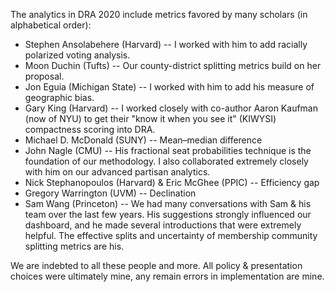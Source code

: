 The analytics in DRA 2020 include metrics favored by many scholars (in alphabetical order):

- Stephen Ansolabehere (Harvard) -- I worked with him to add racially polarized voting analysis.
- Moon Duchin (Tufts) -- Our county-district splitting metrics build on her proposal.
- Jon Eguia (Michigan State) -- I worked with him to add his measure of geographic bias.
- Gary King (Harvard) -- I worked closely with co-author Aaron Kaufman (now of NYU) to get their "know it when you see it" (KIWYSI) compactness scoring into DRA.
- Michael D. McDonald (SUNY) -- Mean–median difference
- John Nagle (CMU) -- His fractional seat probabilities technique is the foundation of our methodology. I also collaborated extremely closely with him on our advanced partisan analytics.
- Nick Stephanopoulos (Harvard) & Eric McGhee (PPIC) -- Efficiency gap
- Gregory Warrington (UVM) -- Declination
- Sam Wang (Princeton) -- We had many conversations with Sam & his team over the last few years. His suggestions strongly influenced our dashboard, and he made several introductions that were extremely helpful. The effective splits and uncertainty of membership community splitting metrics are his.

We are indebted to all these people and more. All policy & presentation choices were ultimately mine, any remain errors in implementation are mine.
 